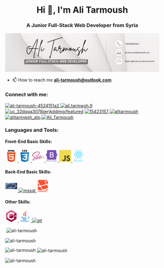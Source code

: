 <h1 align="center">Hi 👋, I'm Ali Tarmoush</h1> 
<h3 align="center">A Junior Full-Stack Web Developer from Syria</h3> 
<p align="center"> <img src="ali-tarmoush.png" alt="ali-tarmoush"/> </p>

- 📫 How to reach me **ali-tarmoush@outlook.com**

<h3 align="left">Connect with me:</h3> <p align="left"> <a href="https://www.linkedin.com/in/ali-tarmoush-4524151a2/" target="_blank" > <img align="center" src="https://raw.githubusercontent.com/rahuldkjain/github-profile-readme-generator/master/src/images/icons/Social/linked-in-alt.svg" alt="ali-tarmoush-4524151a2" height="30" width="40"/> </a> <a href="https://www.facebook.com/ali.tarmwsh.9" target="_blank" ><img align="center" src="https://raw.githubusercontent.com/rahuldkjain/github-profile-readme-generator/master/src/images/icons/Social/facebook.svg" alt="ali.tarmwsh.9" height="30" width="40"/> </a> <a href="https://www.youtube.com/channel/UC_32dqqA3078JjERjKDdImg/featured" target="blank" ><img align="center" src="https://raw.githubusercontent.com/rahuldkjain/github-profile-readme-generator/master/src/images/icons/Social/youtube.svg" alt="uc_32dqqa3078jjerjkddimg/featured" height="30" width="40"/></a> <a href="https://stackoverflow.com/users/15423157" target="_blank"> <img align="center" src="https://raw.githubusercontent.com/rahuldkjain/github-profile-readme-generator/master/src/images/icons/Social/stack-overflow.svg" alt="15423157" height="30" width="40"/> </a> <a href="https://www.codechef.com/users/alitarmoush" target="_blank"> <img align="center" src="https://cdn.jsdelivr.net/npm/simple-icons@3.1.0/icons/codechef.svg" alt="alitarmoush" height="30" width="40"/> </a> <a href="https://www.hackerrank.com/alitarmwsh_atp" target="_blank"> <img align="center" src="https://raw.githubusercontent.com/rahuldkjain/github-profile-readme-generator/master/src/images/icons/Social/hackerrank.svg" alt="alitarmwsh_atp" height="30" width="40"/> </a> <a href="https://codeforces.com/profile/Ali_Tarmoush" target="_blank"> <img align="center" src="https://raw.githubusercontent.com/rahuldkjain/github-profile-readme-generator/master/src/images/icons/Social/codeforces.svg" alt="Ali_Tarmoush" height="30" width="40"/> </a> </p><h3 align="left">Languages and Tools:</h3> <h4 align="left">Front-End Basic Skills:</h4> <p align="left"> <a href="https://www.w3.org/html/" target="_blank" rel="noreferrer"> <img src="https://raw.githubusercontent.com/devicons/devicon/master/icons/html5/html5-original-wordmark.svg" alt="html5" width="40" height="40"/> </a> <a href="https://www.w3schools.com/css/" target="_blank" rel="noreferrer"> <img src="https://raw.githubusercontent.com/devicons/devicon/master/icons/css3/css3-original-wordmark.svg" alt="css3" width="40" height="40"/> </a> <a href="https://sass-lang.com" target="_blank" rel="noreferrer"> <img src="https://raw.githubusercontent.com/devicons/devicon/master/icons/sass/sass-original.svg" alt="sass" width="40" height="40"/> </a> <a href="https://getbootstrap.com" target="_blank" rel="noreferrer"> <img src="https://raw.githubusercontent.com/devicons/devicon/master/icons/bootstrap/bootstrap-plain-wordmark.svg" alt="bootstrap" width="40" height="40"/> </a> <a href="https://developer.mozilla.org/en-US/docs/Web/JavaScript" target="_blank" rel="noreferrer" > <img src="https://raw.githubusercontent.com/devicons/devicon/master/icons/javascript/javascript-original.svg" alt="javascript" width="40" height="40"/> </a> <a href="https://reactjs.org/" target="_blank" rel="noreferrer"> <img src="https://raw.githubusercontent.com/devicons/devicon/master/icons/react/react-original-wordmark.svg" alt="react" width="40" height="40"/> </a> </p><h4 align="left">Back-End Basic Skills:</h4> <p> <a href="https://www.php.net" target="_blank" rel="noreferrer"> <img src="https://raw.githubusercontent.com/devicons/devicon/master/icons/php/php-original.svg" alt="php" width="40" height="40"/> </a> <a href="https://www.microsoft.com/en-us/sql-server" target="_blank" rel="noreferrer" > <img src="https://www.svgrepo.com/show/303229/microsoft-sql-server-logo.svg" alt="mssql" width="40" height="40"/> </a> <a href="https://laravel.com/" target="_blank" rel="noreferrer"> <img src="https://raw.githubusercontent.com/devicons/devicon/master/icons/laravel/laravel-plain-wordmark.svg" alt="laravel" width="40" height="40"/> </a> </p><h4 align="left">Other Skills:</h4> <p> <a href="https://www.w3schools.com/cpp/" target="_blank" rel="noreferrer"> <img src="https://raw.githubusercontent.com/devicons/devicon/master/icons/cplusplus/cplusplus-original.svg" alt="cplusplus" width="40" height="40"/> </a> <a href="https://www.java.com" target="_blank" rel="noreferrer"> <img src="https://raw.githubusercontent.com/devicons/devicon/master/icons/java/java-original.svg" alt="java" width="40" height="40"/> </a> <a href="https://git-scm.com/" target="_blank" rel="noreferrer"> <img src="https://www.vectorlogo.zone/logos/git-scm/git-scm-icon.svg" alt="git" width="40" height="40"/> </a> </p><p> &nbsp;<img align="center" src="https://github-readme-stats.vercel.app/api?username=ali-tarmoush&show_icons=true&locale=en" alt="ali-tarmoush"/> </p><p> <img align="center" src="https://github-readme-streak-stats.herokuapp.com/?user=ali-tarmoush&" alt="ali-tarmoush"/> </p>
<p><img align="left" src="https://github-readme-stats.vercel.app/api/top-langs?username=ali-tarmoush&show_icons=true&locale=en&layout=compact" alt="ali-tarmoush" /></p>

<p>&nbsp;<img align="center" src="https://github-readme-stats.vercel.app/api?username=ali-tarmoush&show_icons=true&locale=en" alt="ali-tarmoush" /></p>

<p><img align="center" src="https://github-readme-streak-stats.herokuapp.com/?user=ali-tarmoush&" alt="ali-tarmoush" /></p>
